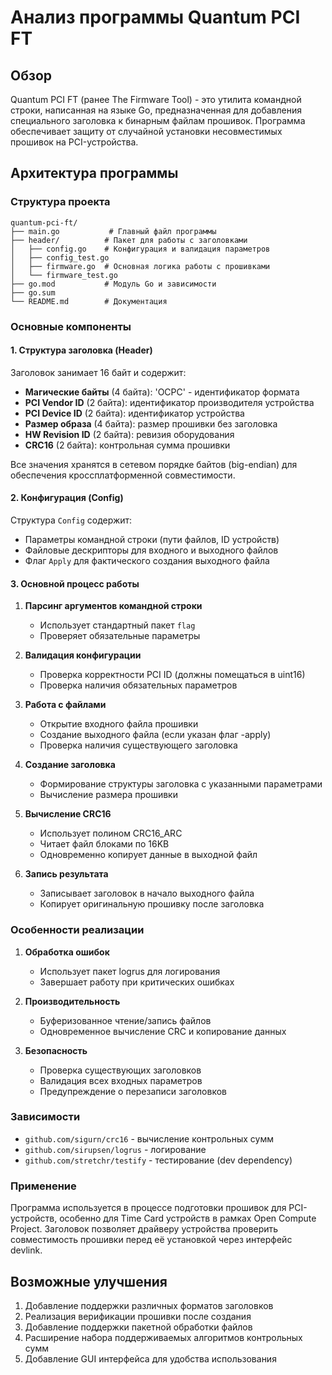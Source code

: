 # Анализ программы Quantum PCI FT

## Обзор
Quantum PCI FT (ранее The Firmware Tool) - это утилита командной строки, написанная на языке Go, предназначенная для добавления специального заголовка к бинарным файлам прошивок. Программа обеспечивает защиту от случайной установки несовместимых прошивок на PCI-устройства.

## Архитектура программы

### Структура проекта
```
quantum-pci-ft/
├── main.go           # Главный файл программы
├── header/          # Пакет для работы с заголовками
│   ├── config.go    # Конфигурация и валидация параметров
│   ├── config_test.go
│   ├── firmware.go  # Основная логика работы с прошивками
│   └── firmware_test.go
├── go.mod           # Модуль Go и зависимости
├── go.sum
└── README.md        # Документация

```

### Основные компоненты

#### 1. Структура заголовка (Header)
Заголовок занимает 16 байт и содержит:
- **Магические байты** (4 байта): 'OCPC' - идентификатор формата
- **PCI Vendor ID** (2 байта): идентификатор производителя устройства
- **PCI Device ID** (2 байта): идентификатор устройства
- **Размер образа** (4 байта): размер прошивки без заголовка
- **HW Revision ID** (2 байта): ревизия оборудования
- **CRC16** (2 байта): контрольная сумма прошивки

Все значения хранятся в сетевом порядке байтов (big-endian) для обеспечения кроссплатформенной совместимости.

#### 2. Конфигурация (Config)
Структура `Config` содержит:
- Параметры командной строки (пути файлов, ID устройств)
- Файловые дескрипторы для входного и выходного файлов
- Флаг `Apply` для фактического создания выходного файла

#### 3. Основной процесс работы

1. **Парсинг аргументов командной строки**
   - Использует стандартный пакет `flag`
   - Проверяет обязательные параметры

2. **Валидация конфигурации**
   - Проверка корректности PCI ID (должны помещаться в uint16)
   - Проверка наличия обязательных параметров

3. **Работа с файлами**
   - Открытие входного файла прошивки
   - Создание выходного файла (если указан флаг -apply)
   - Проверка наличия существующего заголовка

4. **Создание заголовка**
   - Формирование структуры заголовка с указанными параметрами
   - Вычисление размера прошивки

5. **Вычисление CRC16**
   - Использует полином CRC16_ARC
   - Читает файл блоками по 16KB
   - Одновременно копирует данные в выходной файл

6. **Запись результата**
   - Записывает заголовок в начало выходного файла
   - Копирует оригинальную прошивку после заголовка

### Особенности реализации

1. **Обработка ошибок**
   - Использует пакет logrus для логирования
   - Завершает работу при критических ошибках

2. **Производительность**
   - Буферизованное чтение/запись файлов
   - Одновременное вычисление CRC и копирование данных

3. **Безопасность**
   - Проверка существующих заголовков
   - Валидация всех входных параметров
   - Предупреждение о перезаписи заголовков

### Зависимости
- `github.com/sigurn/crc16` - вычисление контрольных сумм
- `github.com/sirupsen/logrus` - логирование
- `github.com/stretchr/testify` - тестирование (dev dependency)

### Применение
Программа используется в процессе подготовки прошивок для PCI-устройств, особенно для Time Card устройств в рамках Open Compute Project. Заголовок позволяет драйверу устройства проверить совместимость прошивки перед её установкой через интерфейс devlink.

## Возможные улучшения
1. Добавление поддержки различных форматов заголовков
2. Реализация верификации прошивки после создания
3. Добавление поддержки пакетной обработки файлов
4. Расширение набора поддерживаемых алгоритмов контрольных сумм
5. Добавление GUI интерфейса для удобства использования